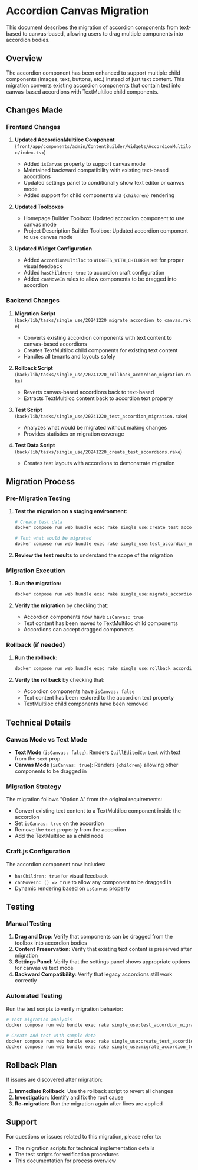 # Accordion Canvas Migration

This document describes the migration of accordion components from text-based to canvas-based, allowing users to drag multiple components into accordion bodies.

## Overview

The accordion component has been enhanced to support multiple child components (images, text, buttons, etc.) instead of just text content. This migration converts existing accordion components that contain text into canvas-based accordions with TextMultiloc child components.

## Changes Made

### Frontend Changes

1. **Updated AccordionMultiloc Component** (`front/app/components/admin/ContentBuilder/Widgets/AccordionMultiloc/index.tsx`)

   - Added `isCanvas` property to support canvas mode
   - Maintained backward compatibility with existing text-based accordions
   - Updated settings panel to conditionally show text editor or canvas mode
   - Added support for child components via `{children}` rendering

2. **Updated Toolboxes**

   - Homepage Builder Toolbox: Updated accordion component to use canvas mode
   - Project Description Builder Toolbox: Updated accordion component to use canvas mode

3. **Updated Widget Configuration**
   - Added `AccordionMultiloc` to `WIDGETS_WITH_CHILDREN` set for proper visual feedback
   - Added `hasChildren: true` to accordion craft configuration
   - Added `canMoveIn` rules to allow components to be dragged into accordion

### Backend Changes

1. **Migration Script** (`back/lib/tasks/single_use/20241220_migrate_accordion_to_canvas.rake`)

   - Converts existing accordion components with text content to canvas-based accordions
   - Creates TextMultiloc child components for existing text content
   - Handles all tenants and layouts safely

2. **Rollback Script** (`back/lib/tasks/single_use/20241220_rollback_accordion_migration.rake`)

   - Reverts canvas-based accordions back to text-based
   - Extracts TextMultiloc content back to accordion text property

3. **Test Script** (`back/lib/tasks/single_use/20241220_test_accordion_migration.rake`)

   - Analyzes what would be migrated without making changes
   - Provides statistics on migration coverage

4. **Test Data Script** (`back/lib/tasks/single_use/20241220_create_test_accordions.rake`)
   - Creates test layouts with accordions to demonstrate migration

## Migration Process

### Pre-Migration Testing

1. **Test the migration on a staging environment:**

   ```bash
   # Create test data
   docker compose run web bundle exec rake single_use:create_test_accordions

   # Test what would be migrated
   docker compose run web bundle exec rake single_use:test_accordion_migration
   ```

2. **Review the test results** to understand the scope of the migration

### Migration Execution

1. **Run the migration:**

   ```bash
   docker compose run web bundle exec rake single_use:migrate_accordion_to_canvas
   ```

2. **Verify the migration** by checking that:
   - Accordion components now have `isCanvas: true`
   - Text content has been moved to TextMultiloc child components
   - Accordions can accept dragged components

### Rollback (if needed)

1. **Run the rollback:**

   ```bash
   docker compose run web bundle exec rake single_use:rollback_accordion_migration
   ```

2. **Verify the rollback** by checking that:
   - Accordion components have `isCanvas: false`
   - Text content has been restored to the accordion text property
   - TextMultiloc child components have been removed

## Technical Details

### Canvas Mode vs Text Mode

- **Text Mode** (`isCanvas: false`): Renders `QuillEditedContent` with text from the `text` prop
- **Canvas Mode** (`isCanvas: true`): Renders `{children}` allowing other components to be dragged in

### Migration Strategy

The migration follows "Option A" from the original requirements:

- Convert existing text content to a TextMultiloc component inside the accordion
- Set `isCanvas: true` on the accordion
- Remove the `text` property from the accordion
- Add the TextMultiloc as a child node

### Craft.js Configuration

The accordion component now includes:

- `hasChildren: true` for visual feedback
- `canMoveIn: () => true` to allow any component to be dragged in
- Dynamic rendering based on `isCanvas` property

## Testing

### Manual Testing

1. **Drag and Drop**: Verify that components can be dragged from the toolbox into accordion bodies
2. **Content Preservation**: Verify that existing text content is preserved after migration
3. **Settings Panel**: Verify that the settings panel shows appropriate options for canvas vs text mode
4. **Backward Compatibility**: Verify that legacy accordions still work correctly

### Automated Testing

Run the test scripts to verify migration behavior:

```bash
# Test migration analysis
docker compose run web bundle exec rake single_use:test_accordion_migration

# Create and test with sample data
docker compose run web bundle exec rake single_use:create_test_accordions
docker compose run web bundle exec rake single_use:migrate_accordion_to_canvas
```

## Rollback Plan

If issues are discovered after migration:

1. **Immediate Rollback**: Use the rollback script to revert all changes
2. **Investigation**: Identify and fix the root cause
3. **Re-migration**: Run the migration again after fixes are applied

## Support

For questions or issues related to this migration, please refer to:

- The migration scripts for technical implementation details
- The test scripts for verification procedures
- This documentation for process overview

